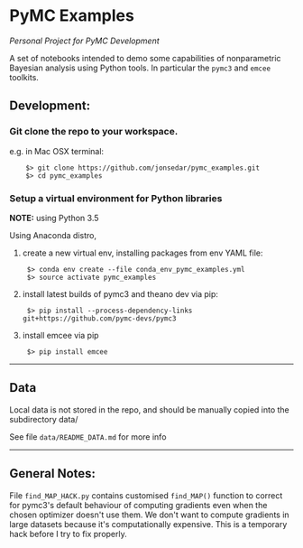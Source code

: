 # PyMC Examples

_Personal Project for PyMC Development_


A set of notebooks intended to demo some capabilities of nonparametric Bayesian
analysis using Python tools. In particular the `pymc3` and `emcee` toolkits.


## Development:

### Git clone the repo to your workspace.

e.g. in Mac OSX terminal:

        $> git clone https://github.com/jonsedar/pymc_examples.git
        $> cd pymc_examples



### Setup a virtual environment for Python libraries

**NOTE:** using Python 3.5

Using Anaconda distro,

1. create a new virtual env, installing packages from env YAML file:


        $> conda env create --file conda_env_pymc_examples.yml
        $> source activate pymc_examples



2. install latest builds of pymc3 and theano dev via pip:

        $> pip install --process-dependency-links git+https://github.com/pymc-devs/pymc3


3. install emcee via pip

        $> pip install emcee



---



## Data

Local data is not stored in the repo, and should be manually copied into the subdirectory data/

See file `data/README_DATA.md` for more info


---


## General Notes:

File `find_MAP_HACK.py` contains customised `find_MAP()` function to correct
for pymc3's default behaviour of computing gradients even when the chosen
optimizer doesn't use them. We don't want to compute gradients in large
datasets because it's computationally expensive.
This is a temporary hack before I try to fix properly.

